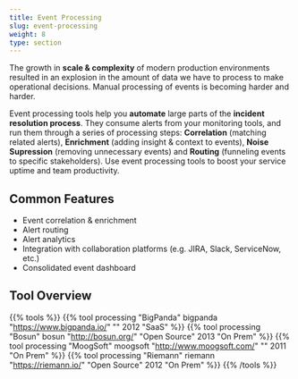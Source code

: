 ```yaml
---
title: Event Processing
slug: event-processing
weight: 8
type: section
---
```


The growth in **scale & complexity** of modern production environments resulted in an explosion in the amount of data we have to process to make operational decisions. Manual processing of events is becoming harder and harder.

Event processing tools help you **automate** large parts of the **incident resolution process**. They consume alerts from your monitoring tools, and run them through a series of processing steps: **Correlation** (matching related alerts), **Enrichment** (adding insight & context to events), **Noise Supression** (removing unnecessary events) and **Routing** (funneling events to specific stakeholders). Use event processing tools to boost your service uptime and team productivity.


## Common Features

* Event correlation & enrichment
* Alert routing
* Alert analytics
* Integration with collaboration platforms (e.g. JIRA, Slack, ServiceNow, etc.)
* Consolidated event dashboard

## Tool Overview

{{% tools %}}
  {{% tool processing "BigPanda" bigpanda "https://www.bigpanda.io/" "" 2012 "SaaS" %}}
  {{% tool processing "Bosun" bosun "http://bosun.org/" "Open Source" 2013 "On Prem" %}}
  {{% tool processing "MoogSoft" moogsoft "http://www.moogsoft.com/" "" 2011 "On Prem" %}}
  {{% tool processing "Riemann" riemann "https://riemann.io/" "Open Source" 2012 "On Prem" %}}
{{% /tools %}}

